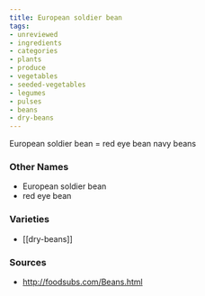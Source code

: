 ```yaml
---
title: European soldier bean
tags:
- unreviewed
- ingredients
- categories
- plants
- produce
- vegetables
- seeded-vegetables
- legumes
- pulses
- beans
- dry-beans
---
```

European soldier bean = red eye bean navy beans

### Other Names

* European soldier bean
* red eye bean

### Varieties

* [[dry-beans]]

### Sources
* http://foodsubs.com/Beans.html
